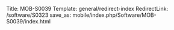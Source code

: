Title: MOB-S0039
Template: general/redirect-index
RedirectLink: /software/S0323
save_as: mobile/index.php/Software/MOB-S0039/index.html